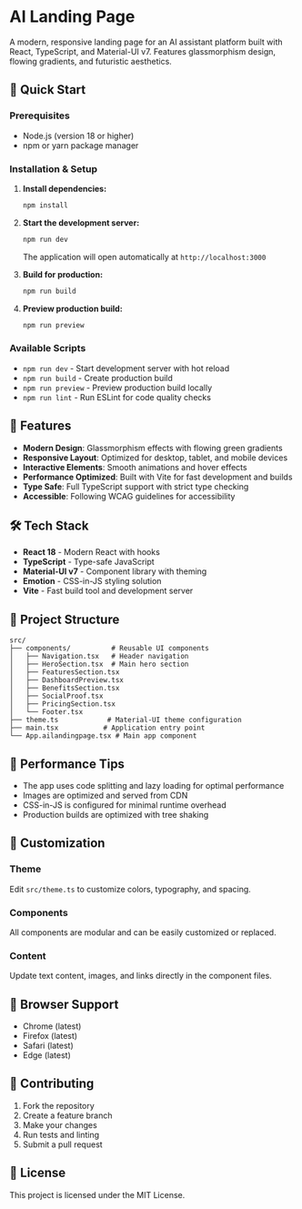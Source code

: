 # AI Landing Page

A modern, responsive landing page for an AI assistant platform built with React, TypeScript, and Material-UI v7. Features glassmorphism design, flowing gradients, and futuristic aesthetics.

## 🚀 Quick Start

### Prerequisites
- Node.js (version 18 or higher)
- npm or yarn package manager

### Installation & Setup

1. **Install dependencies:**
   ```bash
   npm install
   ```

2. **Start the development server:**
   ```bash
   npm run dev
   ```
   The application will open automatically at `http://localhost:3000`

3. **Build for production:**
   ```bash
   npm run build
   ```

4. **Preview production build:**
   ```bash
   npm run preview
   ```

### Available Scripts

- `npm run dev` - Start development server with hot reload
- `npm run build` - Create production build
- `npm run preview` - Preview production build locally
- `npm run lint` - Run ESLint for code quality checks

## 🎨 Features

- **Modern Design**: Glassmorphism effects with flowing green gradients
- **Responsive Layout**: Optimized for desktop, tablet, and mobile devices
- **Interactive Elements**: Smooth animations and hover effects
- **Performance Optimized**: Built with Vite for fast development and builds
- **Type Safe**: Full TypeScript support with strict type checking
- **Accessible**: Following WCAG guidelines for accessibility

## 🛠️ Tech Stack

- **React 18** - Modern React with hooks
- **TypeScript** - Type-safe JavaScript
- **Material-UI v7** - Component library with theming
- **Emotion** - CSS-in-JS styling solution
- **Vite** - Fast build tool and development server

## 📁 Project Structure

```
src/
├── components/          # Reusable UI components
│   ├── Navigation.tsx   # Header navigation
│   ├── HeroSection.tsx  # Main hero section
│   ├── FeaturesSection.tsx
│   ├── DashboardPreview.tsx
│   ├── BenefitsSection.tsx
│   ├── SocialProof.tsx
│   ├── PricingSection.tsx
│   └── Footer.tsx
├── theme.ts            # Material-UI theme configuration
├── main.tsx           # Application entry point
└── App.ailandingpage.tsx # Main app component
```

## 🎯 Performance Tips

- The app uses code splitting and lazy loading for optimal performance
- Images are optimized and served from CDN
- CSS-in-JS is configured for minimal runtime overhead
- Production builds are optimized with tree shaking

## 🔧 Customization

### Theme
Edit `src/theme.ts` to customize colors, typography, and spacing.

### Components
All components are modular and can be easily customized or replaced.

### Content
Update text content, images, and links directly in the component files.

## 📱 Browser Support

- Chrome (latest)
- Firefox (latest)
- Safari (latest)
- Edge (latest)

## 🤝 Contributing

1. Fork the repository
2. Create a feature branch
3. Make your changes
4. Run tests and linting
5. Submit a pull request

## 📄 License

This project is licensed under the MIT License.